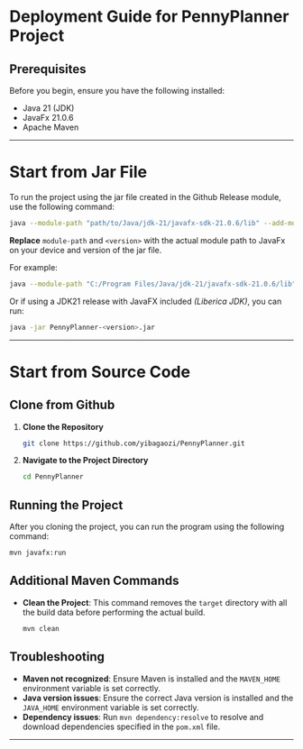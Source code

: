 # Deployment Guide for PennyPlanner Project

## Prerequisites
Before you begin, ensure you have the following installed:
- Java 21 (JDK)
- JavaFx 21.0.6
- Apache Maven

---

# Start from Jar File
To run the project using the jar file created in the Github Release module, use the following command:
```bash
java --module-path "path/to/Java/jdk-21/javafx-sdk-21.0.6/lib" --add-modules javafx.controls,javafx.fxml -jar PennyPlanner-<version>.jar
```
**Replace** `module-path` and `<version>` with the actual module path to JavaFx on your device and version of the jar file.

For example:
```bash
java --module-path "C:/Program Files/Java/jdk-21/javafx-sdk-21.0.6/lib" --add-modules javafx.controls,javafx.fxml -jar PennyPlanner-2.0.0.jar
````

Or if using a JDK21 release with JavaFX included *(Liberica JDK)*, you can run:
```bash
java -jar PennyPlanner-<version>.jar
```
---

# Start from Source Code

## Clone from Github
1. **Clone the Repository**
   ```bash
   git clone https://github.com/yibagaozi/PennyPlanner.git
   ```

2. **Navigate to the Project Directory**
   ```bash
   cd PennyPlanner
   ```

## Running the Project
After you cloning the project, you can run the program using the following command:
```bash
mvn javafx:run
```

## Additional Maven Commands
- **Clean the Project**: This command removes the `target` directory with all the build data before performing the actual build.
  ```bash
  mvn clean
  ```

## Troubleshooting
- **Maven not recognized**: Ensure Maven is installed and the `MAVEN_HOME` environment variable is set correctly.
- **Java version issues**: Ensure the correct Java version is installed and the `JAVA_HOME` environment variable is set correctly.
- **Dependency issues**: Run `mvn dependency:resolve` to resolve and download dependencies specified in the `pom.xml` file.

---